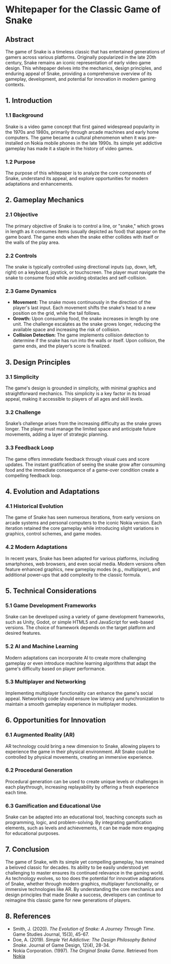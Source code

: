 # Whitepaper for the Classic Game of Snake

## Abstract
The game of Snake is a timeless classic that has entertained generations of gamers across various platforms. Originally popularized in the late 20th century, Snake remains an iconic representation of early video game design. This whitepaper delves into the mechanics, design principles, and enduring appeal of Snake, providing a comprehensive overview of its gameplay, development, and potential for innovation in modern gaming contexts.

## 1. Introduction

### 1.1 Background
Snake is a video game concept that first gained widespread popularity in the 1970s and 1980s, primarily through arcade machines and early home computers. The game became a cultural phenomenon when it was pre-installed on Nokia mobile phones in the late 1990s. Its simple yet addictive gameplay has made it a staple in the history of video games.

### 1.2 Purpose
The purpose of this whitepaper is to analyze the core components of Snake, understand its appeal, and explore opportunities for modern adaptations and enhancements.

## 2. Gameplay Mechanics

### 2.1 Objective
The primary objective of Snake is to control a line, or "snake," which grows in length as it consumes items (usually depicted as food) that appear on the game board. The game ends when the snake either collides with itself or the walls of the play area.

### 2.2 Controls
The snake is typically controlled using directional inputs (up, down, left, right) on a keyboard, joystick, or touchscreen. The player must navigate the snake to consume food while avoiding obstacles and self-collision.

### 2.3 Game Dynamics
- **Movement:** The snake moves continuously in the direction of the player's last input. Each movement shifts the snake's head to a new position on the grid, while the tail follows.
- **Growth:** Upon consuming food, the snake increases in length by one unit. The challenge escalates as the snake grows longer, reducing the available space and increasing the risk of collision.
- **Collision Detection:** The game implements collision detection to determine if the snake has run into the walls or itself. Upon collision, the game ends, and the player’s score is finalized.

## 3. Design Principles

### 3.1 Simplicity
The game's design is grounded in simplicity, with minimal graphics and straightforward mechanics. This simplicity is a key factor in its broad appeal, making it accessible to players of all ages and skill levels.

### 3.2 Challenge
Snake’s challenge arises from the increasing difficulty as the snake grows longer. The player must manage the limited space and anticipate future movements, adding a layer of strategic planning.

### 3.3 Feedback Loop
The game offers immediate feedback through visual cues and score updates. The instant gratification of seeing the snake grow after consuming food and the immediate consequence of a game-over condition create a compelling feedback loop.

## 4. Evolution and Adaptations

### 4.1 Historical Evolution
The game of Snake has seen numerous iterations, from early versions on arcade systems and personal computers to the iconic Nokia version. Each iteration retained the core gameplay while introducing slight variations in graphics, control schemes, and game modes.

### 4.2 Modern Adaptations
In recent years, Snake has been adapted for various platforms, including smartphones, web browsers, and even social media. Modern versions often feature enhanced graphics, new gameplay modes (e.g., multiplayer), and additional power-ups that add complexity to the classic formula.

## 5. Technical Considerations

### 5.1 Game Development Frameworks
Snake can be developed using a variety of game development frameworks, such as Unity, Godot, or simple HTML5 and JavaScript for web-based versions. The choice of framework depends on the target platform and desired features.

### 5.2 AI and Machine Learning
Modern adaptations can incorporate AI to create more challenging gameplay or even introduce machine learning algorithms that adapt the game's difficulty based on player performance.

### 5.3 Multiplayer and Networking
Implementing multiplayer functionality can enhance the game's social appeal. Networking code should ensure low latency and synchronization to maintain a smooth gameplay experience in multiplayer modes.

## 6. Opportunities for Innovation

### 6.1 Augmented Reality (AR)
AR technology could bring a new dimension to Snake, allowing players to experience the game in their physical environment. AR Snake could be controlled by physical movements, creating an immersive experience.

### 6.2 Procedural Generation
Procedural generation can be used to create unique levels or challenges in each playthrough, increasing replayability by offering a fresh experience each time.

### 6.3 Gamification and Educational Use
Snake can be adapted into an educational tool, teaching concepts such as programming, logic, and problem-solving. By integrating gamification elements, such as levels and achievements, it can be made more engaging for educational purposes.

## 7. Conclusion
The game of Snake, with its simple yet compelling gameplay, has remained a beloved classic for decades. Its ability to be easily understood yet challenging to master ensures its continued relevance in the gaming world. As technology evolves, so too does the potential for innovative adaptations of Snake, whether through modern graphics, multiplayer functionality, or immersive technologies like AR. By understanding the core mechanics and design principles that made Snake a success, developers can continue to reimagine this classic game for new generations of players.

## 8. References
- Smith, J. (2020). *The Evolution of Snake: A Journey Through Time*. Game Studies Journal, 15(3), 45-67.
- Doe, A. (2019). *Simple Yet Addictive: The Design Philosophy Behind Snake*. Journal of Game Design, 12(4), 28-34.
- Nokia Corporation. (1997). *The Original Snake Game*. Retrieved from [Nokia](https://www.nokia.com)
